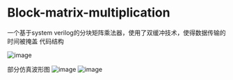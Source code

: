 # Block-matrix-multiplication
一个基于system verilog的分块矩阵乘法器，使用了双缓冲技术，使得数据传输的时间被掩盖
代码结构

![image](https://user-images.githubusercontent.com/44521731/112106081-2850f580-8be8-11eb-9082-20799ceafdbc.png)

部分仿真波形图
![image](https://user-images.githubusercontent.com/44521731/112106421-9e555c80-8be8-11eb-8341-1913df6110ae.png)
![image](https://user-images.githubusercontent.com/44521731/112106455-a7462e00-8be8-11eb-94c5-1ca3da25d913.png)

